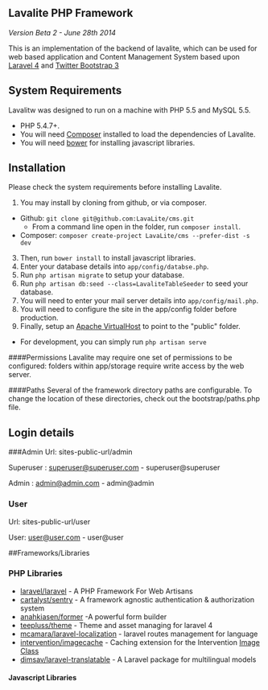 ## Lavalite PHP Framework
*Version Beta 2 - June 28th 2014*

This is an implementation of the backend of lavalite, which can be used for web based application and Content Management System based upon [Laravel 4](http://laravel.com/) and [Twitter Bootstrap 3](http://getbootstrap.com/)


## System Requirements

Lavalitw was designed to run on a  machine with PHP 5.5 and MySQL 5.5.

* PHP 5.4.7+.
* You will need [Composer](https://getcomposer.org) installed to load the dependencies of Lavalite.
* You will need [bower](http://bower.io/) for installing javascript libraries.

## Installation

Please check the system requirements before installing Lavalite.

1. You may install by cloning from github, or via composer.
  * Github: `git clone git@github.com:LavaLite/cms.git`
    * From a command line open in the folder, run `composer install`.
  * Composer: `composer create-project LavaLite/cms --prefer-dist -s dev`
3. Then, run `bower install` to install javascript libraries.
4. Enter your database details into `app/config/databse.php`.
5. Run `php artisan migrate` to setup your database.
6. Run `php artisan db:seed --class=LavaliteTableSeeder` to seed your database.
7. You will need to enter your mail server details into `app/config/mail.php`.
8. You will need to configure the site in the app/config folder before production.
9. Finally, setup an [Apache VirtualHost](http://httpd.apache.org/docs/current/vhosts/examples.html) to point to the "public" folder.
  * For development, you can simply run `php artisan serve`

####Permissions
Lavalite may require one set of permissions to be configured: folders within app/storage require write access by the web server.

####Paths
Several of the framework directory paths are configurable. To change the location of these directories, check out the bootstrap/paths.php file.

## Login details
###Admin
Url: sites-public-url/admin

Superuser : superuser@superuser.com - superuser@superuser

Admin : admin@admin.com - admin@admin

### User
Url: sites-public-url/user

User: user@user.com - user@user


##Frameworks/Libraries

### PHP Libraries
* [laravel/laravel](https://github.com/laravel/laravel) - A PHP Framework For Web Artisans
* [cartalyst/sentry](https://github.com/cartalyst/sentry) - A framework agnostic authentication & authorization system
* [anahkiasen/former](https://github.com/Anahkiasen/former‎) -A powerful form builder
* [teepluss/theme](https://github.com/teepluss/laravel4-theme) - Theme and asset managing for laravel 4
* [mcamara/laravel-localization](https://github.com/mcamara/laravel-localization) - laravel routes management for language
* [intervention/imagecache](https://github.com/Intervention/imagecache) - Caching extension for the Intervention [Image Class](https://github.com/Intervention/image)
* [dimsav/laravel-translatable](https://github.com/dimsav/laravel-translatable) - A Laravel package for multilingual models


#### Javascript Libraries


